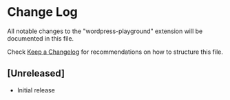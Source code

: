 # Change Log

All notable changes to the "wordpress-playground" extension will be documented in this file.

Check [Keep a Changelog](http://keepachangelog.com/) for recommendations on how to structure this file.

## [Unreleased]

- Initial release